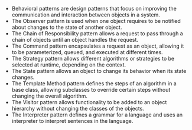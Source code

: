 

- Behavioral patterns are design patterns that focus on improving the communication and interaction between objects in a system.
- The Observer pattern is used when one object requires to be notified about changes to the state of another object.
- The Chain of Responsibility pattern allows a request to pass through a chain of objects until an object handles the request.
- The Command pattern encapsulates a request as an object, allowing it to be parameterized, queued, and executed at different times.
- The Strategy pattern allows different algorithms or strategies to be selected at runtime, depending on the context.
- The State pattern allows an object to change its behavior when its state changes.
- The Template Method pattern defines the steps of an algorithm in a base class, allowing subclasses to override certain steps without changing the overall algorithm.
- The Visitor pattern allows functionality to be added to an object hierarchy without changing the classes of the objects.
- The Interpreter pattern defines a grammar for a language and uses an interpreter to interpret sentences in the language.